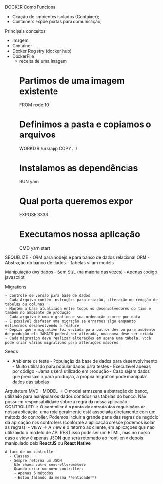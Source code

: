 DOCKER
Como Funciona

- Criação de ambientes isolados (Container);
- Containers expõe portas para comunicação;

Principais conceitos

- Imagem
- Container
- Docker Registry (docker hub)
- DockerFile
  - receita de uma imagem
    # Partimos de uma imagem existente
    FROM node:10
    # Definimos a pasta e copiamos o arquivos
    WORKDIR /urs/app
    COPY . ./
    # Instalamos as dependências
    RUN yarn
    # Qual porta queremos expor
    EXPOSE 3333
    # Executamos nossa aplicação
    CMD yarn start

SEQUELIZE - ORM para nodejs e para banco de dados relacional
ORM - Abstração do banco de dados - Tabelas viram models

Manipulação dos dados - Sem SQL (na maioria das vezes) - Apenas código javascript

Migrations&nbsp;

    - Controle de versão para base de dados;
    - Cada Arquivo contém instruções para criação, alteração ou remoção de tabelas ou colunas
    - Mantém a base atualizada entre todos os desenvolvedores do time e também no ambiente de produção
    - Cada arquivo é uma migration e sua ordenação ocorre por data
    - É possivel desfazer uma migração se errarmos algo enquanto estivermos desenvolvendo a feature
    - Depois que a migration foi enviada para outros dev ou para ambiente de produção ela JAMAIS poderá ser alterada, uma nova deve ser criada
    - Cada migration deve realizar alterações em apena uma tabela, você pode criar várias migrations para alterações maiores

Seeds&nbsp;

- Ambiente de teste - População da base de dados para desenvolvimento - Muito utilizado para popular dados para testes - Executável apenas por código - Jamais será utilizado em produção - Caso sejam dados que precisam ir para produção, a própria migration pode manipular dados das tabelas

Arquitetura MVC - MODEL -> O model armazena a abstração do banoc, utilizado para manipular os dados contidos nas tabelas do banco. Não possuem responsabilidade sobre a regra da nossa aplicação - CONTROLLER -> O controller é o ponto de entrada das requisições da nossa aplicação, uma rota geralmente está associada diretamente com um método do controller. Podemos incluir a grande parte das regras de negócio da aplicação nos controllers (conforme a aplicação cresce podemos isolar as regras). - VIEW -> A view é o retorno ao cliente, em aplicações que não utilizando o modelo de API REST isso pode ser um HTML, mas no nosso caso a view é apenas JSON que será retornado ao front-en e depois manipulado pelo **ReactJS** ou **React Native**.

    A face de um controller
      - Classes
      - Sempre retorna um JSON
      - Não chama outro controller/método
      - Quando criar um novo controller:
        - Apenas 5 métodos
        - Estou falando da mesma **entidade**?

